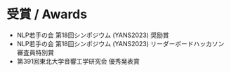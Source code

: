 # 受賞 / Awards

- NLP若手の会 第18回シンポジウム (YANS2023)  奨励賞
- NLP若手の会 第18回シンポジウム (YANS2023) リーダーボードハッカソン 審査員特別賞
- 第391回東北大学音響工学研究会 優秀発表賞